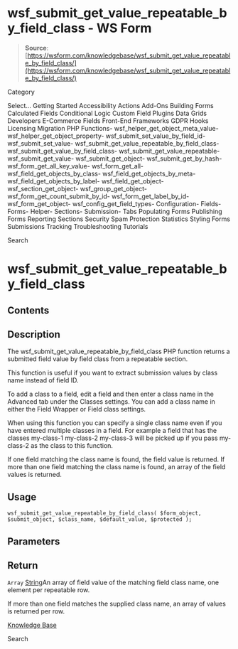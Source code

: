 # wsf_submit_get_value_repeatable_by_field_class - WS Form

> **Source**: [https://wsform.com/knowledgebase/wsf_submit_get_value_repeatable_by_field_class/](https://wsform.com/knowledgebase/wsf_submit_get_value_repeatable_by_field_class/)


Category

Select...
 Getting Started Accessibility Actions Add-Ons Building Forms Calculated Fields Conditional Logic Custom Field Plugins Data Grids Developers E-Commerce Fields Front-End Frameworks GDPR Hooks Licensing Migration PHP Functions- wsf_helper_get_object_meta_value- wsf_helper_get_object_property- wsf_submit_set_value_by_field_id- wsf_submit_set_value- wsf_submit_get_value_repeatable_by_field_class- wsf_submit_get_value_by_field_class- wsf_submit_get_value_repeatable- wsf_submit_get_value- wsf_submit_get_object- wsf_submit_get_by_hash- wsf_form_get_all_key_value- wsf_form_get_all- wsf_field_get_objects_by_class- wsf_field_get_objects_by_meta- wsf_field_get_objects_by_label- wsf_field_get_object- wsf_section_get_object- wsf_group_get_object- wsf_form_get_count_submit_by_id- wsf_form_get_label_by_id- wsf_form_get_object- wsf_config_get_field_types- Configuration- Fields- Forms- Helper- Sections- Submission- Tabs Populating Forms Publishing Forms Reporting Sections Security Spam Protection Statistics Styling Forms Submissions Tracking Troubleshooting Tutorials

Search

# wsf_submit_get_value_repeatable_by_field_class

## Contents

## Description

The wsf_submit_get_value_repeatable_by_field_class PHP function returns a submitted field value by field class from a repeatable section.

This function is useful if you want to extract submission values by class name instead of field ID.

To add a class to a field, edit a field and then enter a class name in the Advanced tab under the Classes settings. You can add a class name in either the Field Wrapper or Field class settings.

When using this function you can specify a single class name even if you have entered multiple classes in a field. For example a field that has the classes my-class-1 my-class-2 my-class-3 will be picked up if you pass my-class-2 as the class to this function.

If one field matching the class name is found, the field value is returned. If more than one field matching the class name is found, an array of the field values is returned.

## Usage

```
wsf_submit_get_value_repeatable_by_field_class( $form_object, $submit_object, $class_name, $default_value, $protected );
```

## Parameters

## Return

`Array` [String](https://www.php.net/manual/en/language.types.string.php)An array of field value of the matching field class name, one element per repeatable row.

If more than one field matches the supplied class name, an array of values is returned per row.

[Knowledge Base](https://wsform.com/knowledgebase/)

Search

